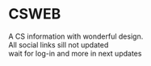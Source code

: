 # CSWEB
A CS information with wonderful design. <br>
All social links sill not updated <br>
wait for log-in and more in next updates
